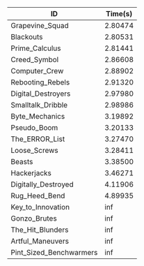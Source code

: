 |ID|Time(s)|
|-|-|
|Grapevine_Squad|2.80474|
|Blackouts|2.80531|
|Prime_Calculus|2.81441|
|Creed_Symbol|2.86608|
|Computer_Crew|2.88902|
|Rebooting_Rebels|2.91320|
|Digital_Destroyers|2.97980|
|Smalltalk_Dribble|2.98986|
|Byte_Mechanics|3.19892|
|Pseudo_Boom|3.20133|
|The_ERROR_List|3.27470|
|Loose_Screws|3.28411|
|Beasts|3.38500|
|Hackerjacks|3.46271|
|Digitally_Destroyed|4.11906|
|Rug_Heed_Bend|4.89935|
|Key_to_Innovation|inf|
|Gonzo_Brutes|inf|
|The_Hit_Blunders|inf|
|Artful_Maneuvers|inf|
|Pint_Sized_Benchwarmers|inf|
